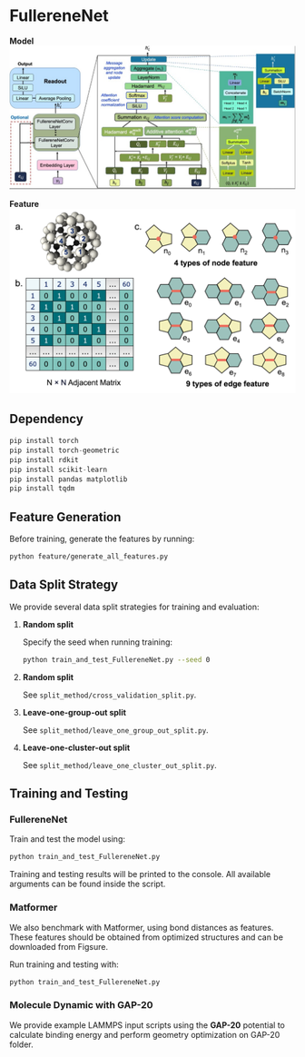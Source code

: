 # FullereneNet
**Model** 
![Image](model.jpg)

**Feature**
![Image](feature.png)

## Dependency
```python
pip install torch
pip install torch-geometric
pip install rdkit
pip install scikit-learn
pip install pandas matplotlib
pip install tqdm 
```

## Feature Generation 
Before training, generate the features by running:
``` bash
python feature/generate_all_features.py
```

## Data Split Strategy
We provide several data split strategies for training and evaluation:
1. **Random split**

    Specify the seed when running training:
    ```bash
    python train_and_test_FullereneNet.py --seed 0
    ```
2. **Random split**

    See `split_method/cross_validation_split.py`.

3. **Leave-one-group-out split**

    See `split_method/leave_one_group_out_split.py`.
 
4. **Leave-one-cluster-out split**

    See `split_method/leave_one_cluster_out_split.py`.

## Training and Testing
### FullereneNet
Train and test the model using:
``` bash
python train_and_test_FullereneNet.py
```
Training and testing results will be printed to the console.
All available arguments can be found inside the script.
### Matformer
We also benchmark with Matformer, using bond distances as features.
These features should be obtained from optimized structures and can be downloaded from Figsure. 

Run training and testing with:
``` bash
python train_and_test_FullereneNet.py
```
### Molecule Dynamic with GAP-20
We provide example LAMMPS input scripts using the **GAP-20** potential to calculate binding energy and perform geometry optimization on GAP-20 folder. 